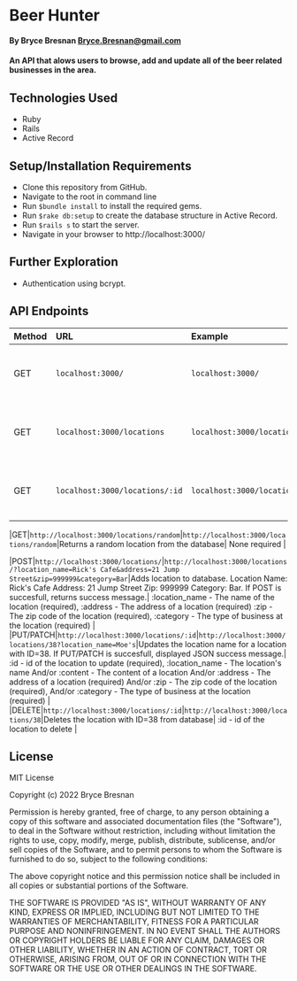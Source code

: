 # Beer Hunter 

#### By Bryce Bresnan <Bryce.Bresnan@gmail.com>

#### An API that alows users to browse, add and update all of the beer related businesses in the area. 

## Technologies Used

* Ruby
* Rails
* Active Record

## Setup/Installation Requirements

* Clone this repository from GitHub.
* Navigate to the root in command line
* Run <code>$bundle install</code> to install the required gems.
* Run <code>$rake db:setup</code> to create the database structure in Active Record.
* Run <code>$rails s</code> to start the server.
* Navigate in your browser to http://localhost:3000/



## Further Exploration
 * Authentication using bcrypt.

## API Endpoints

| Method  | URL | Example | Result | Params |
| :--- |:---| :---| :---| :---|
|GET| `localhost:3000/` |`localhost:3000/`| Returns a list of all locations in the database| None required |
|GET|`localhost:3000/locations`| `localhost:3000/locations`| Returns a list of all locations in the database| None required |
|GET|`localhost:3000/locations/:id`| `localhost:3000/locations/38`| Returns all information related to location with ID=38| :id - The id of a particular location (required) |

<!-- |GET|`http://localhost:3000/locations/search/:author`| `http://localhost:3000/locations/search/?author=Abraham Lincoln`| Returns all locations in database where author is Abraham Lincoln| :author - An author's name |
|GET |`http://localhost:3000/locations/search/:content`| `http://localhost:3000/locations/search/?content=Four score...` | Returns location with content "Four score..."| :content - The content of a location |  -->

|GET|`http://localhost:3000/locations/random`|`http://localhost:3000/locations/random`|Returns a random location from the database| None required |

|POST|`http://localhost:3000/locations/`|`http://localhost:3000/locations/?location_name=Rick's Cafe&address=21 Jump Street&zip=999999&category=Bar`|Adds location to database. Location Name: Rick's Cafe Address: 21 Jump Street Zip: 999999 Category: Bar. If POST is succesfull, returns success message.| :location_name - The name of the location (required), :address - The address of a location (required) :zip - The zip code of the location (required), :category - The type of business at the location (required) |
|PUT/PATCH|`http://localhost:3000/locations/:id`|`http://localhost:3000/locations/38?location_name=Moe's`|Updates the location name for a location with ID=38. If PUT/PATCH is succesfull, displayed JSON success message.| :id - id of the location to update (required), :location_name - The location's name And/or :content - The content of a location And/or :address - The address of a location (required) And/or :zip - The zip code of the location (required), And/or :category - The type of business at the location (required) |
|DELETE|`http://localhost:3000/locations/:id`|`http://localhost:3000/locations/38`|Deletes the location with ID=38 from database| :id - id of the location to delete |

## License
MIT License

Copyright (c) 2022 Bryce Bresnan

Permission is hereby granted, free of charge, to any person obtaining a copy
of this software and associated documentation files (the "Software"), to deal
in the Software without restriction, including without limitation the rights
to use, copy, modify, merge, publish, distribute, sublicense, and/or sell
copies of the Software, and to permit persons to whom the Software is
furnished to do so, subject to the following conditions:

The above copyright notice and this permission notice shall be included in all
copies or substantial portions of the Software.

THE SOFTWARE IS PROVIDED "AS IS", WITHOUT WARRANTY OF ANY KIND, EXPRESS OR
IMPLIED, INCLUDING BUT NOT LIMITED TO THE WARRANTIES OF MERCHANTABILITY,
FITNESS FOR A PARTICULAR PURPOSE AND NONINFRINGEMENT. IN NO EVENT SHALL THE
AUTHORS OR COPYRIGHT HOLDERS BE LIABLE FOR ANY CLAIM, DAMAGES OR OTHER
LIABILITY, WHETHER IN AN ACTION OF CONTRACT, TORT OR OTHERWISE, ARISING FROM,
OUT OF OR IN CONNECTION WITH THE SOFTWARE OR THE USE OR OTHER DEALINGS IN THE
SOFTWARE.
